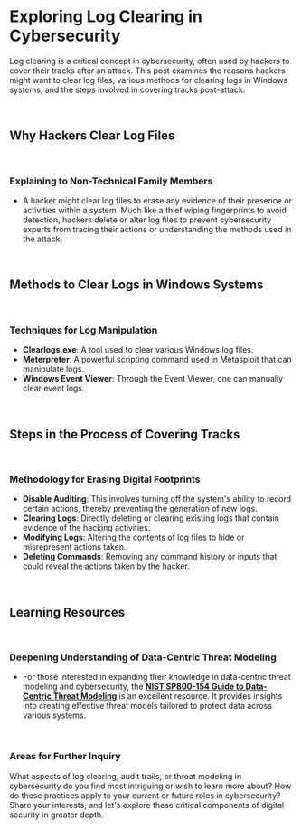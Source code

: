 # Exploring Log Clearing in Cybersecurity

Log clearing is a critical concept in cybersecurity, often used by hackers to cover their tracks after an attack. This post examines the reasons hackers might want to clear log files, various methods for clearing logs in Windows systems, and the steps involved in covering tracks post-attack.

<br>

## Why Hackers Clear Log Files

<br>

### Explaining to Non-Technical Family Members

- A hacker might clear log files to erase any evidence of their presence or activities within a system. Much like a thief wiping fingerprints to avoid detection, hackers delete or alter log files to prevent cybersecurity experts from tracing their actions or understanding the methods used in the attack.

<br>

## Methods to Clear Logs in Windows Systems

<br>

### Techniques for Log Manipulation

- **Clearlogs.exe**: A tool used to clear various Windows log files.
- **Meterpreter**: A powerful scripting command used in Metasploit that can manipulate logs.
- **Windows Event Viewer**: Through the Event Viewer, one can manually clear event logs.

<br>

## Steps in the Process of Covering Tracks

<br>

### Methodology for Erasing Digital Footprints

- **Disable Auditing**: This involves turning off the system's ability to record certain actions, thereby preventing the generation of new logs.
- **Clearing Logs**: Directly deleting or clearing existing logs that contain evidence of the hacking activities.
- **Modifying Logs**: Altering the contents of log files to hide or misrepresent actions taken.
- **Deleting Commands**: Removing any command history or inputs that could reveal the actions taken by the hacker.

<br>

## Learning Resources

<br>

### Deepening Understanding of Data-Centric Threat Modeling

- For those interested in expanding their knowledge in data-centric threat modeling and cybersecurity, the **[NIST SP800-154 Guide to Data-Centric Threat Modeling](https://csrc.nist.gov/publications/detail/sp/800-154/draft#pubs-abstract-header)** is an excellent resource. It provides insights into creating effective threat models tailored to protect data across various systems.

<br>

### Areas for Further Inquiry

What aspects of log clearing, audit trails, or threat modeling in cybersecurity do you find most intriguing or wish to learn more about? How do these practices apply to your current or future roles in cybersecurity? Share your interests, and let's explore these critical components of digital security in greater depth.
